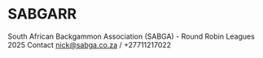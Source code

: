 # SABGARR
South African Backgammon Association (SABGA) - Round Robin Leagues 2025
Contact nick@sabga.co.za / +27711217022
